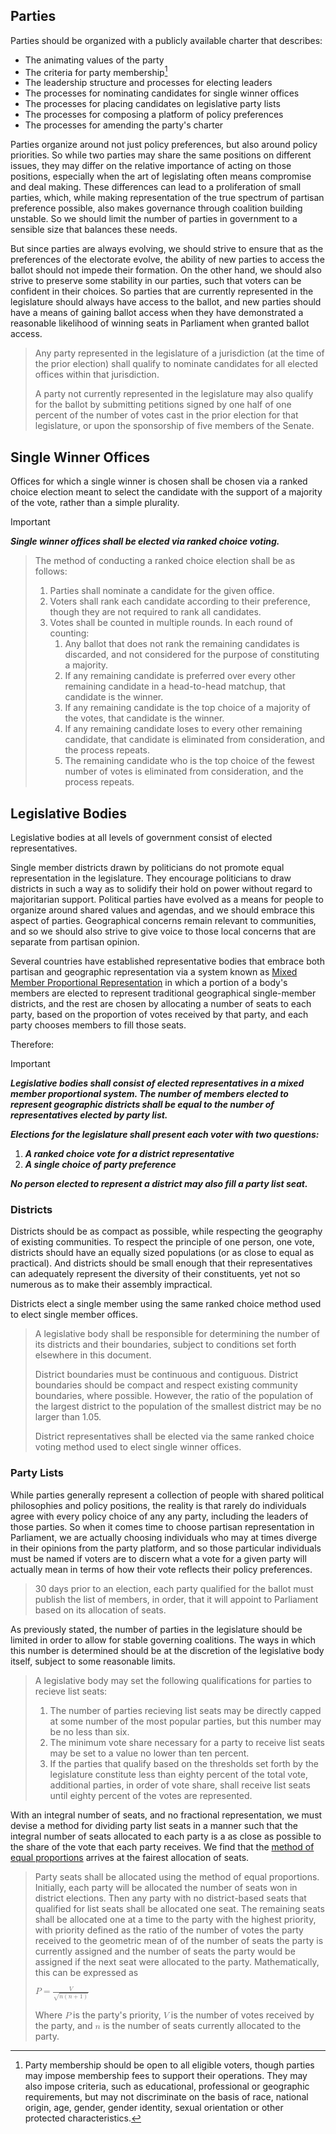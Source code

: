 ## Parties

Parties should be organized with a publicly available charter that describes:

* The animating values of the party
* The criteria for party membership[^1]
* The leadership structure and processes for electing leaders
* The processes for nominating candidates for single winner offices
* The processes for placing candidates on legislative party lists
* The processes for composing a platform of policy preferences
* The processes for amending the party's charter

[^1]: Party membership should be open to all eligible voters, though parties may impose membership fees to support their operations. They may also impose criteria, such as educational, professional or geographic requirements, but may not discriminate on the basis of race, national origin, age, gender, gender identity, sexual orientation or other protected characteristics.

Parties organize around not just policy preferences, but also around policy priorities. So while two parties may share the same positions on different issues, they may differ on the relative importance of acting on those positions, especially when the art of legislating often means compromise and deal making. These differences can lead to a proliferation of small parties, which, while making representation of the true spectrum of partisan preference possible, also makes governance through coalition building unstable. So we should limit the number of parties in government to a sensible size that balances these needs.

But since parties are always evolving, we should strive to ensure that as the preferences of the electorate evolve, the ability of new parties to access the ballot should not impede their formation. On the other hand, we should also strive to preserve some stability in our parties, such that voters can be confident in their choices. So parties that are currently represented in the legislature should always have access to the ballot, and new parties should have a means of gaining ballot access when they have demonstrated a reasonable likelihood of winning seats in Parliament when granted ballot access.

> Any party represented in the legislature of a jurisdiction (at the time of the prior election) shall qualify to nominate candidates for all elected offices within that jurisdiction.
> 
> A party not currently represented in the legislature may also qualify for the ballot by submitting petitions signed by one half of one percent of the number of votes cast in the prior election for that legislature, or upon the sponsorship of five members of the Senate.

## Single Winner Offices

Offices for which a single winner is chosen shall be chosen via a ranked choice election meant to select the candidate with the support of a majority of the vote, rather than a simple plurality.

> [!IMPORTANT]
> _**Single winner offices shall be elected via ranked choice voting.**_

> The method of conducting a ranked choice election shall be as follows:
> 
> 1. Parties shall nominate a candidate for the given office.
> 1. Voters shall rank each candidate according to their preference, though they are not required to rank all candidates.
> 1. Votes shall be counted in multiple rounds. In each round of counting:
>     1. Any ballot that does not rank the remaining candidates is discarded, and not considered for the purpose of constituting a majority.
>     1. If any remaining candidate is preferred over every other remaining candidate in a head-to-head matchup, that candidate is the winner.
>     1. If any remaining candidate is the top choice of a majority of the votes, that candidate is the winner.
>     1. If any remaining candidate loses to every other remaining candidate, that candidate is eliminated from consideration, and the process repeats.
>     1. The remaining candidate who is the top choice of the fewest number of votes is eliminated from consideration, and the process repeats.

## Legislative Bodies

Legislative bodies at all levels of government consist of elected representatives.

Single member districts drawn by politicians do not promote equal representation in the legislature. They encourage politicians to draw districts in such a way as to solidify their hold on power without regard to majoritarian support. Political parties have evolved as a means for people to organize around shared values and agendas, and we should embrace this aspect of parties. Geographical concerns remain relevant to communities, and so we should also strive to give voice to those local concerns that are separate from partisan opinion.

Several countries have established representative bodies that embrace both partisan and geographic representation via a system known as [Mixed Member Proportional Representation](https://en.wikipedia.org/wiki/Mixed-member_proportional_representation) in which a portion of a body's members are elected to represent traditional geographical single-member districts, and the rest are chosen by allocating a number of seats to each party, based on the proportion of votes received by that party, and each party chooses members to fill those seats.

Therefore:

> [!IMPORTANT]
> _**Legislative bodies shall consist of elected representatives in a mixed member proportional system. The number of members elected to represent geographic districts shall be equal to the number of representatives elected by party list.**_
> 
> _**Elections for the legislature shall present each voter with two questions:**_
> 1. _**A ranked choice vote for a district representative**_
> 1. _**A single choice of party preference**_
> 
> _**No person elected to represent a district may also fill a party list seat.**_

### Districts

Districts should be as compact as possible, while respecting the geography of existing communities. To respect the principle of one person, one vote, districts should have an equally sized populations (or as close to equal as practical). And districts should be small enough that their representatives can adequately represent the diversity of their constituents, yet not so numerous as to make their assembly impractical.

Districts elect a single member using the same ranked choice method used to elect single member offices.

> A legislative body shall be responsible for determining the number of its districts and their boundaries, subject to conditions set forth elsewhere in this document.
> 
> District boundaries must be continuous and contiguous. District boundaries should be compact and respect existing community boundaries, where possible. However, the ratio of the population of the largest district to the population of the smallest district may be no larger than 1.05.
> 
> District representatives shall be elected via the same ranked choice voting method used to elect single winner offices.

### Party Lists

While parties generally represent a collection of people with shared political philosophies and policy positions, the reality is that rarely do individuals agree with every policy choice of any any party, including the leaders of those parties. So when it comes time to choose partisan representation in Parliament, we are actually choosing individuals who may at times diverge in their opinions from the party platform, and so those particular individuals must be named if voters are to discern what a vote for a given party will actually mean in terms of how their vote reflects their policy preferences.

> 30 days prior to an election, each party qualified for the ballot must publish the list of members, in order, that it will appoint to Parliament based on its allocation of seats.

As previously stated, the number of parties in the legislature should be limited in order to allow for stable governing coalitions. The ways in which this number is determined should be at the discretion of the legislative body itself, subject to some reasonable limits.

> A legislative body may set the following qualifications for parties to recieve list seats:
> 1. The number of parties recieving list seats may be directly capped at some number of the most popular parties, but this number may be no less than six.
> 1. The minimum vote share necessary for a party to receive list seats may be set to a value no lower than ten percent.
> 1. If the parties that qualify based on the thresholds set forth by the legislature constitute less than eighty percent of the total vote, additional parties, in order of vote share, shall receive list seats until eighty percent of the votes are represented.

With an integral number of seats, and no fractional representation, we must devise a method for dividing party list seats in a manner such that the integral number of seats allocated to each party is a as close as possible to the share of the vote that each party receives. We find that the [method of equal proportions](https://en.wikipedia.org/wiki/Huntington%E2%80%93Hill_method) arrives at the fairest allocation of seats.

> Party seats shall be allocated using the method of equal proportions. Initially, each party will be allocated the number of seats won in district elections. Then any party with no district-based seats that qualified for list seats shall be allocated one seat. The remaining seats shall be allocated one at a time to the party with the highest priority, with priority defined as the ratio of the number of votes the party received to the geometric mean of of the number of seats the party is currently assigned and the number of seats the party would be assigned if the next seat were allocated to the party. Mathematically, this can be expressed as
> 
> <math><mrow><mi>P</mi><mo>=</mo><mfrac><mrow><mi>V</mi></mrow><mrow><msqrt><mi>n</mi><mo>(</mo><mi>n</mi><mo>+</mo><mn>1</mn><mo>)</mo></msqrt></mrow></mfrac></mrow></math>
> 
> Where <math><mrow><mi>P</mi></mrow></math> is the party's priority, <math><mrow><mi>V</mi></mrow></math> is the number of votes received by the party, and <math><mrow><mi>n</mi></mrow></math> is the number of seats currently allocated to the party.

